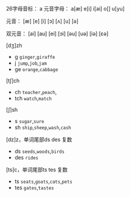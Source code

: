 26字母音标：
a
元音字母：
a[æ] e[i] i[ai] o[] u[yu]    

元音：
[æ]     [e]     [i]     [ɔ]     [ʌ]     [u]     [ə]

双元音：
[ai]    [au]    [ei]    [ɔi]
[əu]    [uə]    [iə]    [ɛə]


[dʒ]zh
- g `ginger`,`giraffe`
- j `jump`,`job`,`jam`
- ge `orange`,`cabbage`

[tʃ]ch
- ch `teacher`,`peach`,
- tch `watch`,`match`

[ʃ]sh
- s `sugar`,`sure`
- sh `ship`,`sheep`,`wash`,`cash`

[dz]z，单词尾部ds des 复数
- ds `seeds`,`woods`,`birds`
- des `rides`

[ts]c，单词尾部ts tes 复数
- ts `seats`,`goats`,`cats`,`pets`
- tes `gates`,`tastes`
